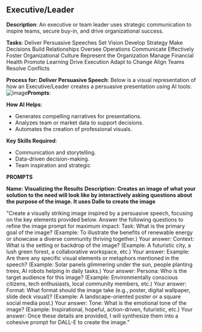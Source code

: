 ## Executive/Leader

**Description**: An executive or team leader uses strategic communication to inspire teams, secure buy-in, and drive organizational success.

**Tasks**:
Deliver Persuasive Speeches
Set Vision
Develop Strategy
Make Decisions
Build Relationships
Oversee Operations
Communicate Effectively
Foster Organizational Culture
Represent the Organization
Manage Financial Health
Promote Learning
Drive Execution
Adapt to Change
Align Teams
Resolve Conflicts

**Process for: Deliver Persuasive Speech**:
Below is a visual representation of how an Executive/Leader creates a persuasive presentation using AI tools:
![image](https://github.com/user-attachments/assets/0d0f2558-acc4-4995-a59c-3ab86277c478)**Prompts**:

**How AI Helps**:
- Generates compelling narratives for presentations.
- Analyzes team or market data to support decisions.
- Automates the creation of professional visuals.

**Key Skills Required**:
- Communication and storytelling.
- Data-driven decision-making.
- Team inspiration and strategic 

**PROMPTS**

**Name: Visualizing the Results**
**Description: Creates an image of what your solution to the need will look like by interactively asking questions about the purpose of the image.  It uses Dalle to create the image**

"Create a visually striking image inspired by a persuasive speech, focusing on the key elements provided below. Answer the following questions to refine the image prompt for maximum impact:
Task:
What is the primary goal of the image?
(Example: To illustrate the benefits of renewable energy or showcase a diverse community thriving together.)
Your answer:
Context:
What is the setting or backdrop of the image?
(Example: A futuristic city, a lush green forest, a collaborative workspace, etc.)
Your answer:
Example:
Are there any specific visual elements or metaphors mentioned in the speech?
(Example: Solar panels glimmering under the sun, people planting trees, AI robots helping in daily tasks.)
Your answer:
Persona:
Who is the target audience for this image?
(Example: Environmentally conscious citizens, tech enthusiasts, local community members, etc.)
Your answer:
Format:
What format should the image take (e.g., poster, digital wallpaper, slide deck visual)?
(Example: A landscape-oriented poster or a square social media post.)
Your answer:
Tone:
What is the emotional tone of the image?
(Example: Inspirational, hopeful, action-driven, futuristic, etc.)
Your answer:
Once these details are provided, I will synthesize them into a cohesive prompt for DALL-E to create the image."

